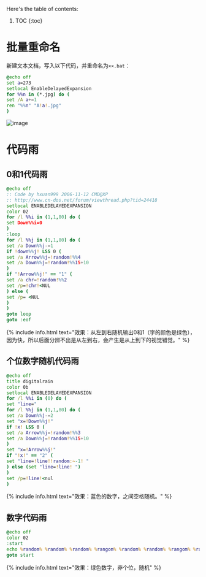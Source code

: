 Here's the table of contents:

1. TOC
{:toc}

# 批量重命名
新建文本文档，写入以下代码，并重命名为`××.bat`：
```bat
@echo off
set a=273
setlocal EnableDelayedExpansion
for %%n in (*.jpg) do (
set /A a+=1
ren "%%n" "A!a!.jpg"
)
```
![image](https://user-images.githubusercontent.com/53288823/196310643-1f0c19cd-4af3-4f52-83f0-f52a6079ac89.png)

# 代码雨
## 0和1代码雨
```bat
@echo off 
:: Code by hxuan999 2006-11-12 CMD@XP 
:: http://www.cn-dos.net/forum/viewthread.php?tid=24418 
setlocal ENABLEDELAYEDEXPANSION 
color 02 
for /l %%i in (1,1,80) do ( 
set Down%%i=0 
) 
:loop 
for /l %%j in (1,1,80) do ( 
set /a Down%%j-=1 
if !down%%j! LSS 0 ( 
set /a Arrow%%j=!random!%%4 
set /a Down%%j=!random!%%15+10 
) 
if "!Arrow%%j!" == "1" ( 
set /a chr=!random!%%2  
set /p=!chr!<NUL 
) else (  
set /p= <NUL  
)  
)  
goto loop  
goto :eof 
```
{% include info.html text="效果：从左到右随机输出0和1（字的颜色是绿色），因为快，所以后面分辨不出是从左到右，会产生是从上到下的视觉错觉。" %}

## 个位数字随机代码雨
```bat
@echo off
title digitalrain
color 0b
setlocal ENABLEDELAYEDEXPANSION
for /l %%i in (0) do (
set "line="
for /l %%j in (1,1,80) do (
set /a Down%%j-=2
set "x=!Down%%j!"
if !x! LSS 0 (
set /a Arrow%%j=!random!%%3
set /a Down%%j=!random!%%15+10
)
set "x=!Arrow%%j!"
if "!x!" == "2" (
set "line=!line!!random:~-1! "
) else (set "line=!line! ")
)
set /p=!line!<nul
)
```
{% include info.html text="效果：蓝色的数字，之间空格随机。" %}

## 数字代码雨

```bat
@echo off 
color 02 
:start 
echo %random% %random% %random% %rangom% %random% %random% %rangom% %random% %random% %random% %random% %rangom% %rangom% %rangom% %random% %random% %random% %random% %rangom% %rangom% 
goto start 
```
{% include info.html text="效果：绿色数字，非个位，随机" %}
